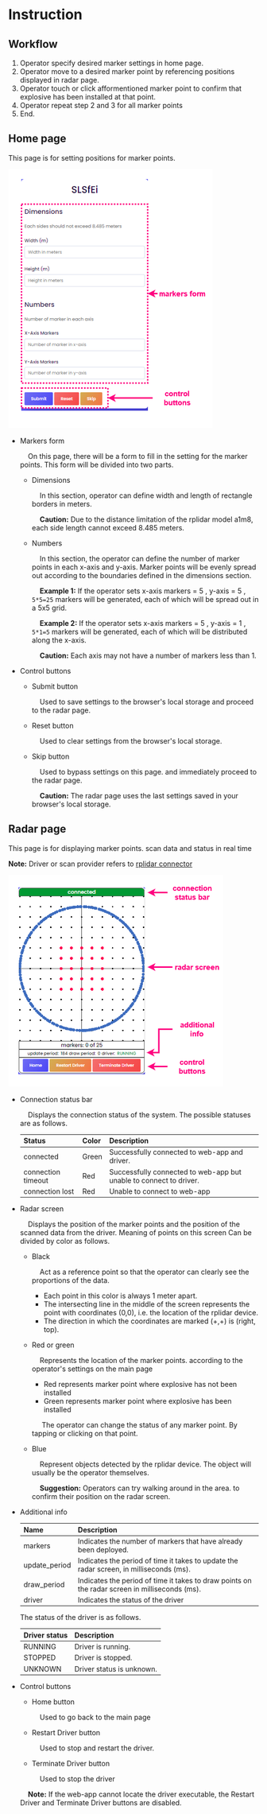 # Instruction

## Workflow
1. Operator specify desired marker settings in home page.
2. Operator move to a desired marker point by referencing positions displayed in radar page.
3. Operator touch or click afformentioned marker point to confirm that explosive has been installed at that point.
4. Operator repeat step 2 and 3 for all marker points
5. End.

## Home page
This page is for setting positions for marker points.

![home page](./home-screen-manual.drawio.png)
- Markers form
    
    &nbsp;&nbsp;&nbsp;&nbsp;On this page, there will be a form to fill in the setting for the marker points. This form will be divided into two parts.
    - Dimensions
        
        &nbsp;&nbsp;&nbsp;&nbsp;In this section, operator can define width and length of rectangle borders in meters.

        &nbsp;&nbsp;&nbsp;&nbsp;**Caution:** Due to the distance limitation of the rplidar model a1m8, each side length cannot exceed 8.485 meters.
    - Numbers
        
        &nbsp;&nbsp;&nbsp;&nbsp;In this section, the operator can define the number of marker points in each x-axis and y-axis. Marker points will be evenly spread out according to the boundaries defined in the dimensions section.

        &nbsp;&nbsp;&nbsp;&nbsp;**Example 1:** If the operator sets x-axis markers = 5 , y-axis = 5 , `5*5=25` markers will be generated, each of which will be spread out in a 5x5 grid.

        &nbsp;&nbsp;&nbsp;&nbsp;**Example 2:** If the operator sets x-axis markers = 5 , y-axis = 1 , `5*1=5` markers will be generated, each of which will be distributed along the x-axis.

        &nbsp;&nbsp;&nbsp;&nbsp;**Caution:** Each axis may not have a number of markers less than 1.
- Control buttons
    - Submit button
        
        &nbsp;&nbsp;&nbsp;&nbsp;Used to save settings to the browser's local storage and proceed to the radar page.
    - Reset button
        
        &nbsp;&nbsp;&nbsp;&nbsp;Used to clear settings from the browser's local storage.
    - Skip button

        &nbsp;&nbsp;&nbsp;&nbsp;Used to bypass settings on this page. and immediately proceed to the radar page.
        
        &nbsp;&nbsp;&nbsp;&nbsp;**Caution:** The radar page uses the last settings saved in your browser's local storage.

## Radar page
This page is for displaying marker points. scan data and status in real time

**Note:** Driver or scan provider refers to [rplidar connector](https://github.com/SLSfEi/scan-provider-cpp)

![radar page](./radar-screen-manual.drawio.png)

- Connection status bar
    
    &nbsp;&nbsp;&nbsp;&nbsp;Displays the connection status of the system. The possible statuses are as follows.
    
    Status | Color | Description
    --- | --- | ---
    connected | Green | Successfully connected to web-app and driver.
    connection timeout | Red | Successfully connected to web-app but unable to connect to driver.
    connection lost | Red | Unable to connect to web-app

- Radar screen
    
    &nbsp;&nbsp;&nbsp;&nbsp;Displays the position of the marker points and the position of the scanned data from the driver. Meaning of points on this screen Can be divided by color as follows.
    
    - Black
        
        &nbsp;&nbsp;&nbsp;&nbsp;Act as a reference point so that the operator can clearly see the proportions of the data.
        - Each point in this color is always 1 meter apart.
        - The intersecting line in the middle of the screen represents the point with coordinates (0,0), i.e. the location of the rplidar device.
        - The direction in which the coordinates are marked (+,+) is (right, top).
    
    - Red or green
        
        &nbsp;&nbsp;&nbsp;&nbsp;Represents the location of the marker points. according to the operator's settings on the main page

        - Red represents marker point where explosive has not been installed
        - Green represents marker point where explosive has been installed

        &nbsp;&nbsp;&nbsp;&nbsp;
        The operator can change the status of any marker point. By tapping or clicking on that point.
    
    - Blue
        
        &nbsp;&nbsp;&nbsp;&nbsp;Represent objects detected by the rplidar device. The object will usually be the operator themselves.
        
        &nbsp;&nbsp;&nbsp;&nbsp;**Suggestion:** Operators can try walking around in the area. to confirm their position on the radar screen.

- Additional info
    
    Name | Description
    --- | ---
    markers | Indicates the number of markers that have already been deployed.
    update_period | Indicates the period of time it takes to update the radar screen, in milliseconds (ms).
    draw_period | Indicates the period of time it takes to draw points on the radar screen in milliseconds (ms).
    driver | Indicates the status of the driver

    The status of the driver is as follows.
    
    Driver status | Description
    --- | ---
    RUNNING | Driver is running.
    STOPPED | Driver is stopped.
    UNKNOWN | Driver status is unknown.

- Control buttons
    
    - Home button

        &nbsp;&nbsp;&nbsp;&nbsp;Used to go back to the main page
    - Restart Driver button
        
        &nbsp;&nbsp;&nbsp;&nbsp;Used to stop and restart the driver.
    - Terminate Driver button
        
        &nbsp;&nbsp;&nbsp;&nbsp;Used to stop the driver
    
    &nbsp;&nbsp;&nbsp;&nbsp;**Note:** If the web-app cannot locate the driver executable, the Restart Driver and Terminate Driver buttons are disabled.
